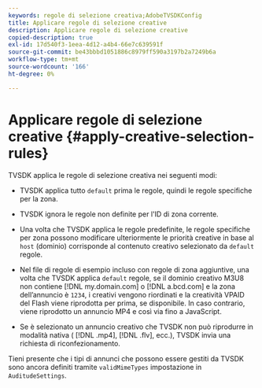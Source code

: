 ```yaml
---
keywords: regole di selezione creativa;AdobeTVSDKConfig
title: Applicare regole di selezione creative
description: Applicare regole di selezione creative
copied-description: true
exl-id: 17d540f3-1eea-4d12-a4b4-66e7c639591f
source-git-commit: be43bbbd1051886c8979ff590a3197b2a7249b6a
workflow-type: tm+mt
source-wordcount: '166'
ht-degree: 0%

---
```


# Applicare regole di selezione creative {#apply-creative-selection-rules}

TVSDK applica le regole di selezione creativa nei seguenti modi:

* TVSDK applica tutto `default` prima le regole, quindi le regole specifiche per la zona.
* TVSDK ignora le regole non definite per l&#39;ID di zona corrente.
* Una volta che TVSDK applica le regole predefinite, le regole specifiche per zona possono modificare ulteriormente le priorità creative in base al `host` (dominio) corrisponde al contenuto creativo selezionato da `default` regole.

* Nel file di regole di esempio incluso con regole di zona aggiuntive, una volta che TVSDK applica `default` regole, se il dominio creativo M3U8 non contiene [!DNL my.domain.com] o [!DNL a.bcd.com] e la zona dell’annuncio è `1234`, i creativi vengono riordinati e la creatività VPAID del Flash viene riprodotta per prima, se disponibile. In caso contrario, viene riprodotto un annuncio MP4 e così via fino a JavaScript.

* Se è selezionato un annuncio creativo che TVSDK non può riprodurre in modalità nativa ( [!DNL .mp4], [!DNL .flv], ecc.), TVSDK invia una richiesta di riconfezionamento.

Tieni presente che i tipi di annunci che possono essere gestiti da TVSDK sono ancora definiti tramite `validMimeTypes` impostazione in `AuditudeSettings`.

<!-- 

In Android 2.5 API docs, I see a 
<span class="codeph"> setValidMimeTypes</span> but not a 
<span class="codeph"> getValidMimeTypes</span>.

 -->
